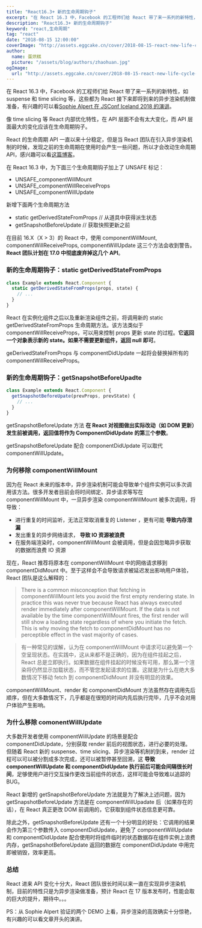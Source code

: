 ```yaml
---
title: "React16.3+ 新的生命周期钩子"
excerpt: "在 React 16.3 中，Facebook 的工程师们给 React 带了来一系列的新特性，如 suspense 和 time slicing 等，这些都为 React 接下来即将到来的异步渲染机制做准备"
description: "React16.3+ 新的生命周期钩子"
keyword: "react,生命周期"
tag: "react"
date: "2018-08-15 12:00:00"
coverImage: "http://assets.eggcake.cn/cover/2018-08-15-react-new-life-cycle-hook.jpg"
author:
  name: 蛋烘糕
  picture: "/assets/blog/authors/zhaohuan.jpg"
ogImage:
  url: "http://assets.eggcake.cn/cover/2018-08-15-react-new-life-cycle-hook.jpg"
---
```


在 React 16.3 中，Facebook 的工程师们给 React 带了来一系列的新特性，如 suspense 和 time slicing 等，这些都为 React 接下来即将到来的异步渲染机制做准备，有兴趣的可以看[Sophie Alpert 在 JSConf Iceland 2018 的演讲](https://link.juejin.im/?target=https%3A%2F%2Fwww.youtube.com%2Fwatch%3Fv%3Dv6iR3Zk4oDY)。

像 time slicing 等 React 内部优化特性，在 API 层面不会有太大变化，而 API 层面最大的变化应该在生命周期钩子。

React 的生命周期 API 一直以来十分稳定，但是当 React 团队在引入异步渲染机制的时候，发现之前的生命周期在使用时会产生一些问题，所以才会改动生命周期 API，感兴趣可以看[这篇博客](https://link.juejin.im/?target=https%3A%2F%2Freactjs.org%2Fblog%2F2018%2F03%2F27%2Fupdate-on-async-rendering.html%23initializing-state)。

在 React 16.3 中，为下面三个生命周期钩子加上了 UNSAFE 标记：

- UNSAFE_componentWillMount
- UNSAFE_componentWillReceiveProps
- UNSAFE_componentWillUpdate

新增下面两个生命周期方法

- static getDerivedStateFromProps // 从道具中获得派生状态
- getSnapshotBeforeUpdate // 获取快照更新之前

在目前 16.X（X > 3）的 React 中，使用 componentWillMount, componentWillReceiveProps, componentWillUpdate 这三个方法会收到警告。**React 团队计划在 17.0 中彻底废弃掉这几个 API**。

### 新的生命周期钩子：static getDerivedStateFromProps

```jsx
class Example extends React.Component {
  static getDerivedStateFromProps(props, state) {
    // ...
  }
}
```

React 在实例化组件之后以及重新渲染组件之前，将调用新的 static getDerivedStateFromProps 生命周期方法。该方法类似于 componentWillReceiveProps，可以用来控制 props 更新 state 的过程。**它返回一个对象表示新的 state。如果不需要更新组件，返回 null 即可**。

geDerivedStateFromProps 与 componentDidUpdate 一起将会替换掉所有的 componentWillReceiveProps。

### 新的生命周期钩子：getSnapshotBeforeUpadte

```jsx
class Example extends React.Component {
  getSnapshotBeforeUpate(prevProps, prevState) {
    // ...
  }
}
```

getSnapshotBeforeUpdate 方法 **在 React 对视图做出实际改动（如 DOM 更新）发生前被调用，返回值将作为 ComponentDidUpdate 的第三个参数**。

getSnapshotBeforeUpdate 配合 componentDidUpdate 可以取代 componentWillUpdate。

### 为何移除 componentWillMount

因为在 React 未来的版本中，异步渲染机制可能会导致单个组件实例可以多次调用该方法。很多开发者目前会将时间绑定、异步请求等写在 componentWillMount 中，一旦异步渲染 componentWillMount 被多次调用，将导致：

- 进行重复的时间监听，无法正常取消重复的 Listener ，更有可能 **导致内存泄漏**
- 发出重复的异步网络请求， **导致 IO 资源被浪费**
- 在服务端渲染时，componentWillMount 会被调用，但是会因忽略异步获取的数据而浪费 IO 资源

现在，React 推荐将原本在 componentWillMount 中的网络请求移到 componentDidMount 中。至于这样会不会导致请求被延迟发出影响用户体验，React 团队是这么解释的：

> There is a common misconception that fetching in componentWillMount lets you avoid the first empty rendering state. In practice this was never true because React has always executed render immediately after componentWillMount. If the data is not available by the time componentWillMount fires, the first render will still show a loading state regardless of where you initiate the fetch. This is why moving the fetch to componentDidMount has no perceptible effect in the vast majority of cases.

> 有一种常见的误解，认为在 componentWillMount 中请求可以避免第一个空呈现状态。在实践中，这从来都不是正确的，因为在组件挂起之后，React 总是立即执行。如果数据在组件挂起的时候没有可用，那么第一个渲染将仍然显示加载状态，而不管您发起请求的位置。这就是为什么在绝大多数情况下移动 fetch 到 componentDidMount 并没有明显的效果。

componentWillMount、render 和 componentDidMount 方法虽然存在调用先后顺序，但在大多数情况下，几乎都是在很短的时间内先后执行完毕，几乎不会对用户体验产生影响。

### 为什么移除 comonentWillUpdate

大多数开发者使用 componentWillUpdate 的场景是配合 componentDidUpdate，分别获取 render 前后的视图状态，进行必要的处理。但随着 React 新的 suspense、time slicing、异步渲染等机制的到来，render 过程可以可以被分割成多次完成，还可以被暂停甚至回溯，这 **导致 componentWillUpdate 和 componentDidUpdate 执行前后可能会间隔很长时间**，足够使用户进行交互操作更改当前组件的状态，这样可能会导致难以追踪的 BUG。

React 新增的 getSnapshotBeforeUpdate 方法就是为了解决上述问题，因为 getSnapshotBeforeUpdate 方法是在 componentWillUpadate 后（如果存在的话），在 React 真正更改 DOM 前调用的，它获取到组件状态信息更可靠。

除此之外，getSnapshotBeforeUpdate 还有一个十分明显的好处：它调用的结果会作为第三个参数传入 componentDidUpdate，避免了 componentWillUpdate 和 componentDidUpdate 配合使用时将组件临时的状态数据存在组件实例上浪费内存，getSnapshotBeforeUpdate 返回的数据在 componentDidUpdate 中用完即被销毁，效率更高。

### 总结

React 进来 API 变化十分大，React 团队很长时间以来一直在实现异步渲染机制，目前的特性只是为异步渲染做准备，预计 React 在 17 版本发布时，性能会取的巨大的提升，期待中。。。

PS：从 Sophie Alpert 验证的两个 DEMO 上看，异步渲染的高效确实十分惊艳，有兴趣的可以看文章开头的演讲。
